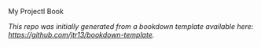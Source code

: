 My ProjectI Book

*This repo was initially generated from a bookdown template available here: https://github.com/jtr13/bookdown-template.*
